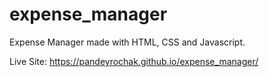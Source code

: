 # expense_manager
Expense Manager made with HTML, CSS and Javascript.

Live Site: https://pandeyrochak.github.io/expense_manager/
